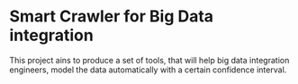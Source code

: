 # Smart Crawler for Big Data integration

This project ains to produce a set of tools, that will help big data integration engineers, model the data automatically with a certain confidence interval.

